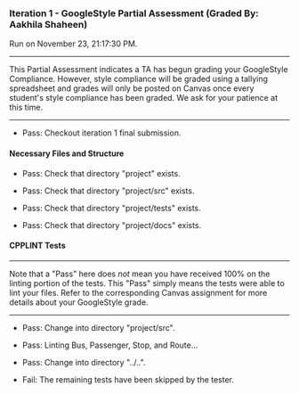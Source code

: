 ### Iteration 1 - GoogleStyle Partial Assessment (Graded By: Aakhila Shaheen)

Run on November 23, 21:17:30 PM.

<hr>

This Partial Assessment indicates a TA has begun grading your GoogleStyle Compliance. However, style compliance will be graded using a tallying spreadsheet and grades will only be posted on Canvas once every student's style compliance has been graded. We ask for your patience at this time.

<hr>

+ Pass: Checkout iteration 1 final submission.




#### Necessary Files and Structure

+ Pass: Check that directory "project" exists.

+ Pass: Check that directory "project/src" exists.

+ Pass: Check that directory "project/tests" exists.

+ Pass: Check that directory "project/docs" exists.


#### CPPLINT Tests

<hr>

Note that a "Pass" here does _not_ mean you have received 100% on the linting portion of the tests. This "Pass" simply means the tests were able to lint your files. Refer to the corresponding Canvas assignment for more details about your GoogleStyle grade.

<hr>

+ Pass: Change into directory "project/src".

+ Pass: Linting Bus, Passenger, Stop, and Route...



+ Pass: Change into directory "../..".

+ Fail: The remaining tests have been skipped by the tester.


